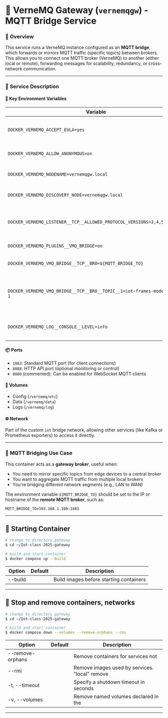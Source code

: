 # 🌉 **VerneMQ Gateway (`vernemqgw`) - MQTT Bridge Service**

### 🔧 **Overview**

This service runs a VerneMQ instance configured as an **MQTT bridge**, which forwards or mirrors MQTT traffic (specific topics) between brokers. This allows you to connect one MQTT broker (VerneMQ) to another (either local or remote), forwarding messages for scalability, redundancy, or cross-network communication.

---

### 🧱 **Service Description**

#### 🔑 **Key Environment Variables**

| Variable                                                                  | Description                                                                      |
| ------------------------------------------------------------------------- | -------------------------------------------------------------------------------- |
| `DOCKER_VERNEMQ_ACCEPT_EULA=yes`                                          | Required to accept VerneMQ's license                                             |
| `DOCKER_VERNEMQ_ALLOW_ANONYMOUS=on`                                       | Allows unauthenticated MQTT clients                                              |
| `DOCKER_VERNEMQ_NODENAME=vernemqgw.local`                                 | Node identity in VerneMQ cluster                                                 |
| `DOCKER_VERNEMQ_DISCOVERY_NODE=vernemqgw.local`                           | Discovery node (for single-node setup)                                           |
| `DOCKER_VERNEMQ_LISTENER__TCP__ALLOWED_PROTOCOL_VERSIONS=3,4,5,131,132`   | Supports MQTT v3.1, v3.1.1, v5 and bridge-specific versions                      |
| `DOCKER_VERNEMQ_PLUGINS__VMQ_BRIDGE=on`                                   | Enables the bridge plugin                                                        |
| `DOCKER_VERNEMQ_VMQ_BRIDGE__TCP__BR0=${MQTT_BRIDGE_TO}`                   | Bridge endpoint (e.g. `127.0.0.1:1889`)                                          |
| `DOCKER_VERNEMQ_VMQ_BRIDGE__TCP__BR0__TOPIC__1=iot-frames-model/* both 1` | Topics to forward: all under `iot-frames-model/*`, bidirectional (in/out), QoS 1 |
| `DOCKER_VERNEMQ_LOG__CONSOLE__LEVEL=info`                                 | Logging level (can be changed to `debug`)                                        |

#### 📦 **Ports**

* `1883`: Standard MQTT port (for client connections)
* `8888`: HTTP API port (optional monitoring or control)
* `8080` (commented): Can be enabled for WebSocket MQTT clients

#### 📂 **Volumes**

* Config (`/vernemq/etc`)
* Data (`/vernemq/data`)
* Logs (`/vernemq/log`)

#### 🌐 **Network**

Part of the custom `iot` bridge network, allowing other services (like Kafka or Prometheus exporters) to access it directly.

---

### 🔁 **MQTT Bridging Use Case**

This container acts as a **gateway broker**, useful when:

* You need to mirror specific topics from edge devices to a central broker
* You want to aggregate MQTT traffic from multiple local brokers
* You're bridging different network segments (e.g., LAN to WAN)

The environment variable `${MQTT_BRIDGE_TO}` should be set to the IP or hostname of the **remote MQTT broker**, such as:

```env
MQTT_BRIDGE_TO=192.168.1.100:1883
```

---

## 💾 **Starting Container**
```bash
# change to directory gateway
$ cd ~/Iot-class-2025-gateway

# build and start container
$ docker compose up --build 

```
|Option	|Default	|Description|
|--|--|--|
|--build		| |Build images before starting containers|

---


## 💾 **Stop and remove containers, networks**
```bash
# change to directory gateway
$ cd ~/Iot-class-2025-gateway

# build and start container
$ docker compose down --volumes --remove-orphans --rmi

```

|Option	|Default	|Description|
|--|--|--|
|--remove-orphans		| |Remove containers for services not |defined in the Compose file|
|--rmi		| |Remove images used by services. "local" remove |only images that don't have a custom tag ("local"||"all")|
|-t, --timeout		| |Specify a shutdown timeout in seconds|
|-v, --volumes		| |Remove named volumes declared in the |"volumes" section of the Compose file and anonymous |volumes attached to containers|

---